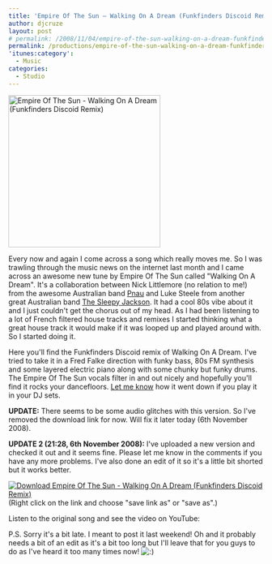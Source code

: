 ```yaml
---
title: 'Empire Of The Sun – Walking On A Dream (Funkfinders Discoid Remix)'
author: djcruze
layout: post
# permalink: /2008/11/04/empire-of-the-sun-walking-on-a-dream-funkfinders-discoid-remix/
permalink: /productions/empire-of-the-sun-walking-on-a-dream-funkfinders-discoid-remix/
'itunes:category':
  - Music
categories:
  - Studio
---
```


[<img src="http://www.djcruze.co.uk/cms/wp-content/uploads/2008/11/empire-of-the-sun-walking-on-a-dream-funkfinders-discoid-remix-300x300.jpg" alt="Empire Of The Sun - Walking On A Dream (Funkfinders Discoid Remix)" title="Empire Of The Sun - Walking On A Dream (Funkfinders Discoid Remix)" width="300" height="300" class="size-medium wp-image-559 normal" />][1]

Every now and again I come across a song which really moves me. So I was trawling through the music news on the internet last month and I came across an awesome new tune by Empire Of The Sun called "Walking On A Dream". It's a collaboration between Nick Littlemore (no relation to me!) from the awesome Australian band [Pnau][2] and Luke Steele from another great Australian band [The Sleepy Jackson][3]. It had a cool 80s vibe about it and I just couldn't get the chorus out of my head. As I had been listening to a lot of French filtered house tracks and remixes I started thinking what a great house track it would make if it was looped up and played around with. So I started doing it.

Here you'll find the Funkfinders Discoid remix of Walking On A Dream. I've tried to take it in a Fred Falke direction with funky bass, 80s FM synthesis and some layered electric piano along with some chunky but funky drums. The Empire Of The Sun vocals filter in and out nicely and hopefully you'll find it rocks your dancefloors. [Let me know][4] how it went down if you play it in your DJ sets.

**UPDATE:** There seems to be some audio glitches with this version. So I've removed the download link for now. Will fix it later today (6th November 2008).

**UPDATE 2 (21:28, 6th November 2008):** I've uploaded a new version and checked it out and it seems fine. Please let me know in the comments if you have any more problems. I've also done an edit of it so it's a little bit shorted but it works better.

[![Download Empire Of The Sun - Walking On A Dream (Funkfinders Discoid Remix)][5]][6]  
(Right click on the link and choose "save link as" or "save as".)

Listen to the original song and see the video on YouTube:

P.S. Sorry it's a bit late. I meant to post it last weekend! Oh and it probably needs a bit of an edit as it's a bit too long but I'll leave that for you guys to do as I've heard it too many times now! <img src="http://www.djcruze.co.uk/cms/wp-includes/images/smilies/icon_smile.gif" alt=":)" class="wp-smiley" />

[1]: http://www.djcruze.co.uk/cms/wp-content/uploads/2008/11/empire-of-the-sun-walking-on-a-dream-funkfinders-discoid-remix.jpg
[2]: http://www.myspace.com/pnaupnau
[3]: http://www.myspace.com/thesleepyjackson
[4]: /cms/contact
[5]: http://www.djcruze.co.uk/cms/wp-content/DownloadButton.gif
[6]: http://djcruzeaudio.co.uk/productions/Empire%20Of%20The%20Sun%20-%20Walking%20On%20A%20Dream%20(Funkfinders%20Discoid%20Remix).mp3
